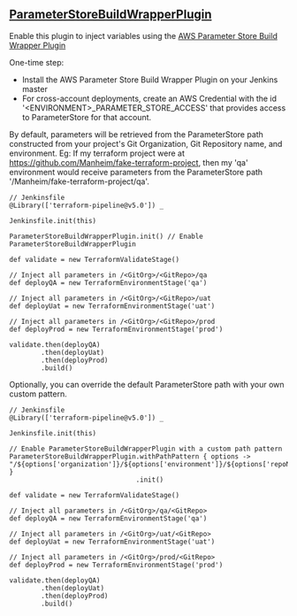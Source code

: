 ## [ParameterStoreBuildWrapperPlugin](../src/ParameterStoreBuildWrapperPlugin.groovy)

Enable this plugin to inject variables using the [AWS Parameter Store Build Wrapper Plugin](https://plugins.jenkins.io/aws-parameter-store)

One-time step:
* Install the AWS Parameter Store Build Wrapper Plugin on your Jenkins master
* For cross-account deployments, create an AWS Credential with the id '&lt;ENVIRONMENT&gt;_PARAMETER_STORE_ACCESS' that provides access to ParameterStore for that account.

By default, parameters will be retrieved from the ParameterStore path constructed from your project's Git Organization, Git Repository name, and environment.  Eg: If my terraform project were at https://github.com/Manheim/fake-terraform-project, then my 'qa' environment would receive parameters from the ParameterStore path '/Manheim/fake-terraform-project/qa'.

```
// Jenkinsfile
@Library(['terraform-pipeline@v5.0']) _

Jenkinsfile.init(this)

ParameterStoreBuildWrapperPlugin.init() // Enable ParameterStoreBuildWrapperPlugin

def validate = new TerraformValidateStage()

// Inject all parameters in /<GitOrg>/<GitRepo>/qa
def deployQA = new TerraformEnvironmentStage('qa')

// Inject all parameters in /<GitOrg>/<GitRepo>/uat
def deployUat = new TerraformEnvironmentStage('uat')

// Inject all parameters in /<GitOrg>/<GitRepo>/prod
def deployProd = new TerraformEnvironmentStage('prod')

validate.then(deployQA)
        .then(deployUat)
        .then(deployProd)
        .build()
```

Optionally, you can override the default ParameterStore path with your own custom pattern.

```
// Jenkinsfile
@Library(['terraform-pipeline@v5.0']) _

Jenkinsfile.init(this)

// Enable ParameterStoreBuildWrapperPlugin with a custom path pattern
ParameterStoreBuildWrapperPlugin.withPathPattern { options -> "/${options['organization']}/${options['environment']}/${options['repoName']}" }
                                .init()

def validate = new TerraformValidateStage()

// Inject all parameters in /<GitOrg>/qa/<GitRepo>
def deployQA = new TerraformEnvironmentStage('qa')

// Inject all parameters in /<GitOrg>/uat/<GitRepo>
def deployUat = new TerraformEnvironmentStage('uat')

// Inject all parameters in /<GitOrg>/prod/<GitRepo>
def deployProd = new TerraformEnvironmentStage('prod')

validate.then(deployQA)
        .then(deployUat)
        .then(deployProd)
        .build()
```
